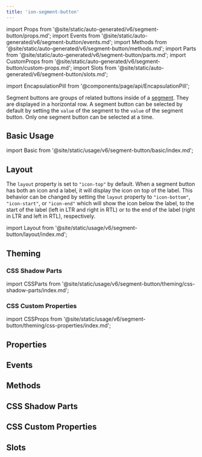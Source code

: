 ```yaml
---
title: 'ion-segment-button'
---
```


import Props from '@site/static/auto-generated/v6/segment-button/props.md';
import Events from '@site/static/auto-generated/v6/segment-button/events.md';
import Methods from '@site/static/auto-generated/v6/segment-button/methods.md';
import Parts from '@site/static/auto-generated/v6/segment-button/parts.md';
import CustomProps from '@site/static/auto-generated/v6/segment-button/custom-props.md';
import Slots from '@site/static/auto-generated/v6/segment-button/slots.md';

<head>
  <title>ion-segment-button | Segment Button Icon and Segment Value</title>
  <meta
    name="description"
    content="ion-segment-buttons are groups of related buttons inside of a Segment. Learn to use segment button icons and check their values on Ionic Framework Apps."
  />
</head>

import EncapsulationPill from '@components/page/api/EncapsulationPill';

<EncapsulationPill type="shadow" />

Segment buttons are groups of related buttons inside of a [segment](segment.md). They are displayed in a horizontal row. A segment button can be selected by default by setting the `value` of the segment to the `value` of the segment button. Only one segment button can be selected at a time.

## Basic Usage

import Basic from '@site/static/usage/v6/segment-button/basic/index.md';

<Basic />

## Layout

The `layout` property is set to `"icon-top"` by default. When a segment button has both an icon and a label, it will display the icon on top of the label. This behavior can be changed by setting the `layout` property to `"icon-bottom"`, `"icon-start"`, or `"icon-end"` which will show the icon below the label, to the start of the label (left in LTR and right in RTL) or to the end of the label (right in LTR and left in RTL), respectively.

import Layout from '@site/static/usage/v6/segment-button/layout/index.md';

<Layout />

## Theming

### CSS Shadow Parts

import CSSParts from '@site/static/usage/v6/segment-button/theming/css-shadow-parts/index.md';

<CSSParts />

### CSS Custom Properties

import CSSProps from '@site/static/usage/v6/segment-button/theming/css-properties/index.md';

<CSSProps />

## Properties

<Props />

## Events

<Events />

## Methods

<Methods />

## CSS Shadow Parts

<Parts />

## CSS Custom Properties

<CustomProps />

## Slots

<Slots />
